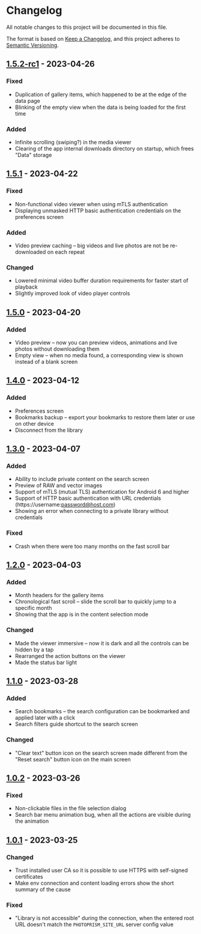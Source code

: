 # Changelog

All notable changes to this project will be documented in this file.

The format is based on [Keep a Changelog](https://keepachangelog.com/en/1.0.0/),
and this project adheres to [Semantic Versioning](https://semver.org/spec/v2.0.0.html).

## [1.5.2-rc1] - 2023-04-26

### Fixed
- Duplication of gallery items, which happened to be at the edge of the data page
- Blinking of the empty view when the data is being loaded for the first time

### Added
- Infinite scrolling (swiping?) in the media viewer
- Clearing of the app internal downloads directory on startup, which frees "Data" storage

## [1.5.1] - 2023-04-22

### Fixed
- Non-functional video viewer when using mTLS authentication
- Displaying unmasked HTTP basic authentication credentials on the preferences screen

### Added
- Video preview caching – big videos and live photos are not be re-downloaded on each repeat

### Changed
- Lowered minimal video buffer duration requirements for faster start of playback
- Slightly improved look of video player controls

## [1.5.0] - 2023-04-20

### Added
- Video preview – now you can preview videos, animations and live photos without downloading them
- Empty view – when no media found, a corresponding view is shown instead of a blank screen

## [1.4.0] - 2023-04-12

### Added
- Preferences screen
- Bookmarks backup – export your bookmarks to restore them later or use on other device
- Disconnect from the library

## [1.3.0] - 2023-04-07

### Added
- Ability to include private content on the search screen
- Preview of RAW and vector images
- Support of mTLS (mutual TLS) authentication for Android 6 and higher
- Support of HTTP basic authentication with URL credentials (https://username:password@host.com)
- Showing an error when connecting to a private library without credentials

### Fixed
- Crash when there were too many months on the fast scroll bar

## [1.2.0] - 2023-04-03

### Added
- Month headers for the gallery items
- Chronological fast scroll – slide the scroll bar to quickly jump to a specific month
- Showing that the app is in the content selection mode

### Changed
- Made the viewer immersive – now it is dark and all the controls can be hidden by a tap
- Rearranged the action buttons on the viewer
- Made the status bar light

## [1.1.0] - 2023-03-28

### Added
- Search bookmarks – the search configuration can be bookmarked and applied later with a click
- Search filters guide shortcut to the search screen

### Changed
- "Clear text" button icon on the search screen made different from the "Reset search" button
icon on the main screen

## [1.0.2] - 2023-03-26

### Fixed
- Non-clickable files in the file selection dialog
- Search bar menu animation bug, when all the actions are visible during the animation

## [1.0.1] - 2023-03-25

### Changed
- Trust installed user CA so it is possible to use HTTPS with self-signed certificates
- Make env connection and content loading errors show the short summary of the cause

### Fixed
- "Library is not accessible" during the connection, when the entered root URL doesn't match the 
`PHOTOPRISM_SITE_URL` server config value 

[Unreleased]: https://github.com/Radiokot/photoprism-android-client/compare/1.5.2-rc1(10)...HEAD
[1.5.2-rc1]: https://github.com/Radiokot/photoprism-android-client/compare/1.5.1(9)...1.5.2-rc1(10)
[1.5.1]: https://github.com/Radiokot/photoprism-android-client/compare/1.5.0(8)...1.5.1(9)
[1.5.0]: https://github.com/Radiokot/photoprism-android-client/compare/1.4.0(7)...1.5.0(8)
[1.4.0]: https://github.com/Radiokot/photoprism-android-client/compare/1.3.0(6)...1.4.0(7)
[1.3.0]: https://github.com/Radiokot/photoprism-android-client/compare/1.2.0(5)...1.3.0(6)
[1.2.0]: https://github.com/Radiokot/photoprism-android-client/compare/1.1.0(4)...1.2.0(5)
[1.1.0]: https://github.com/Radiokot/photoprism-android-client/compare/1.0.2(3)...1.1.0(4)
[1.0.2]: https://github.com/Radiokot/photoprism-android-client/compare/1.0.1(2)...1.0.2(3)
[1.0.1]: https://github.com/Radiokot/photoprism-android-client/compare/1.0.0(1)...1.0.1(2)
